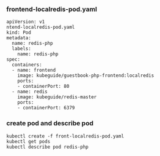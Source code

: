 ###  frontend-localredis-pod.yaml
```
apiVersion: v1
ntend-localredis-pod.yaml
kind: Pod
metadata:
  name: redis-php
  labels:
    name: redis-php
spec:
  containers:
  - name: frontend
    image: kubeguide/guestbook-php-frontend:localredis
    ports:
    - containerPort: 80
  - name: redis
    image: kubeguide/redis-master
    ports:
    - containerPort: 6379

```

### create pod and describe pod
```
kubectl create -f front-localredis-pod.yaml
kubectl get pods
kubectl describe pod redis-php
```
